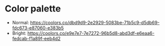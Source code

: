 # Color palette

- Normal: https://coolors.co/dbd9d9-2e2929-5083be-71b5c9-d5db69-fdc673-e87060-e383b5
- Bright: https://coolors.co/e9e7e7-7e7272-96b5d8-abd3df-e6eaa6-fedcab-f1a89f-eeb4d2
